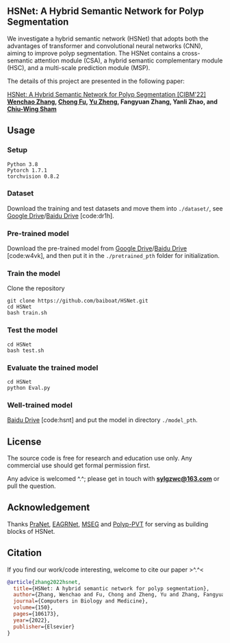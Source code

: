 ## HSNet: A Hybrid Semantic Network for Polyp Segmentation

We investigate a hybrid semantic network (HSNet) that adopts both the advantages of transformer and convolutional neural networks (CNN), aiming to improve polyp segmentation. The HSNet contains a cross-semantic attention module (CSA), a hybrid semantic complementary module (HSC), and a multi-scale prediction module (MSP). 

The details of this project are presented in the following paper:

[HSNet: A Hybrid Semantic Network for Polyp Segmentation [CIBM'22]](https://pdf.sciencedirectassets.com/271150/1-s2.0-S0010482522X00097/1-s2.0-S0010482522008812/main.pdf?X-Amz-Security-Token=IQoJb3JpZ2luX2VjEHwaCXVzLWVhc3QtMSJHMEUCIG%2BROVYdGoXsTd2GKEF9DuujbApi4x9XsFMH33fJVg4%2BAiEAmuMWtsA8rS0nqpeC1%2FGn5JLxxbAWo9kRje%2Bt3KOXTYEquwUI1P%2F%2F%2F%2F%2F%2F%2F%2F%2F%2FARAFGgwwNTkwMDM1NDY4NjUiDLkzh3m0hcGxlKcLYyqPBfIl4XzIPW3Vf7tCcjvQQS9Weow%2Fhb3%2B5aCq3VonoZNs2Fr9oZMuyFnjk30DCw%2BvdUhMe54qopXdgOYU0NRqJo5hGMMF1CR4j5TNvyIbcATnq5O2Kr%2BIVjucqIHYFO4srVnsb6OJXfh9KKV3D8OTCA34XUpehTRkxu2DZozUoM3DI7eRtjUE1p3L3Hcn%2BQZqMFFbMICrXNyTnBeqbIqu6ygFa23opNhJWhkNmMzLw%2FMqdC%2B9tetKpA9JD09%2BprVCkGqYM6t6S8HjDZfR3JBOZHpIMTbJmyJE6JT77kza6WKgQ0bYMnv%2BbFiMwpJFqbOuKwfowHul11kPrpX7%2FBNTSFUUbr56CKzzc0Fly0Ru%2BWMQul3foEvZ4qnujmTmOVq7w1CHgQXlJXqkLst0wcIliFDrpphwMN%2BzKVj9ZmDyDVfNAqNpcTAC0y%2FA20LGuvASOTmQKI0Gw2jWeU66jgUZFCRSy9Mp3VylKO3NzD7h%2BM5vp5zyhgLgGtbj1WrkNAuEbTzfK%2FDFJh9VdhI7Fym2djpZ9%2Fn%2B7eN0wy%2Bc%2Fc%2FRBXxxFxPFoBR1ZYXWhuhOfh%2FWnNYZ5gIwt6O%2B2V5K4GGSi10TT4pQCugUGygxq3t8XLQ5n9LZZq3kM0Ea9x7CuVQoUpjwJFLV2JYMJnY4VNAmsXPsgNiZtY%2FmRq1If0Z71EVgjfiHVBTd%2BDKzmQ3k6gRANtI9VJqv4L4cggqlZMvtZ1hkGCGXMUD99iPniMq0smjVf8567RQIeSXVq0y7j7%2FY%2BEEk5mdSYHwDSrC6Dlg8DhuZNPb8XgWnm82dPwBRBLePGYjfttltHezjPVgg0UzPNdu2a1kjBBeIkT7XjoRueV4PPL9n8PO7LHuKFnGpfIkwotnQpAY6sQH6WaHyKgcTsTg9Z1hYSVh1UADz%2F3pItuFiCuwUnqdwktYvPSvxYZYiVB0IwQU7BMPZvfqujnLct4%2B2RaefWb%2Fuaq9xOxe5k8tjlni7lSsjgkDXxccQCpOu0XT5GBGBkYTFaQpqYFB8H3%2BzyUPcrLhPwj%2FmDQerbu2eMuYQXV1iHmOJv2vysUmc3GeMqPCkZRwXVkeFep9%2Bpg5e37HTiwnLwRrKAkElrzSMXXgJlnL91KE%3D&X-Amz-Algorithm=AWS4-HMAC-SHA256&X-Amz-Date=20230622T130453Z&X-Amz-SignedHeaders=host&X-Amz-Expires=300&X-Amz-Credential=ASIAQ3PHCVTYQCED4ONZ%2F20230622%2Fus-east-1%2Fs3%2Faws4_request&X-Amz-Signature=11bc501bfd9aee076e8324b48a0c2478afd2e77be595132e04de5a72b7f7b674&hash=67dc160ddd80275cc75698099a1c3c47acfdc493a2ea6415a2fb3166ef6cb575&host=68042c943591013ac2b2430a89b270f6af2c76d8dfd086a07176afe7c76c2c61&pii=S0010482522008812&tid=spdf-1e6adc1b-1bc4-4e9e-8b2c-0964791bcafb&sid=7b491883798a934ed62a1db4d2cda00d61a4gxrqa&type=client&tsoh=d3d3LnNjaWVuY2VkaXJlY3QuY29t&ua=0e0852050c5b0754520f&rr=7db4b31a1aeb8b81&cc=hk) 
<br>**[Wenchao Zhang](https://www.researchgate.net/profile/Wenchao-Zhang-30), [Chong Fu](https://scholar.google.com/citations?user=xq76xEMAAAAJ&hl=zh-CN), [Yu Zheng](https://github.com/yuzhengcuhk), Fangyuan Zhang, Yanli Zhao, and [Chiu-Wing Sham](https://scholar.google.com/citations?user=b-hQ_U8AAAAJ&hl=en)**<br>


## Usage 
### Setup 
```
Python 3.8
Pytorch 1.7.1
torchvision 0.8.2
```
### Dataset 
Download the training and test datasets and move them into `./dataset/`, see [Google Drive](https://drive.google.com/file/d/1pFxb9NbM8mj_rlSawTlcXG1OdVGAbRQC/view?usp=sharing)/[Baidu Drive](https://pan.baidu.com/s/1OBVivLJAs9ZpnB5I2s3lNg) [code:dr1h].

### Pre-trained model 
Download the pre-trained model from [Google Drive](https://drive.google.com/drive/folders/1Eu8v9vMRvt-dyCH0XSV2i77lAd62nPXV?usp=sharing)/[Baidu Drive](https://pan.baidu.com/s/1Vez7iT2v_g7VYsDxRGE8HA) [code:w4vk], and then put it in the `./pretrained_pth`  folder for initialization. 

### Train the model 
Clone the repository
```
git clone https://github.com/baiboat/HSNet.git
cd HSNet 
bash train.sh
```

### Test the model
```
cd HSNet 
bash test.sh
```

### Evaluate the trained model 

```
cd HSNet 
python Eval.py
```


### Well-trained model 
[Baidu Drive](https://pan.baidu.com/s/11gbrzpmV82oYXFr09R7G-A) [code:hsnt] and put the model in directory `./model_pth`.

##  License
The source code is free for research and education use only. Any commercial use should get formal permission first.

Any advice is welcomed ^.^; please get in touch with **sylgzwc@163.com** or pull the question.

## Acknowledgement
Thanks [PraNet](https://github.com/DengPingFan/PraNet), [EAGRNet](https://github.com/tegusi/EAGRNet), [MSEG](https://github.com/james128333/HarDNet-MSEG) and [Polyp-PVT](https://github.com/DengPingFan/Polyp-PVT) for serving as building blocks of HSNet.

## Citation

If you find our work/code interesting, welcome to cite our paper >^.^<

```bibtex
@article{zhang2022hsnet,
  title={HSNet: A hybrid semantic network for polyp segmentation},
  author={Zhang, Wenchao and Fu, Chong and Zheng, Yu and Zhang, Fangyuan and Zhao, Yanli and Sham, Chiu-Wing},
  journal={Computers in Biology and Medicine},
  volume={150},
  pages={106173},
  year={2022},
  publisher={Elsevier}
}
```
